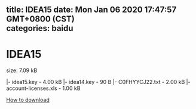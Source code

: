 
title: IDEA15
date: Mon Jan 06 2020 17:47:57 GMT+0800 (CST)    
categories: baidu
---

# IDEA15
size: 7.09 kB
 
 
|- idea15.key - 4.00 kB
|- idea14.key - 90 B
|- C0FHYYCJ22.txt - 2.00 kB
|- account-licenses.xls - 1.00 kB

[How to download](https://bpcam.bemobtrk.com/go/2ceec3aa-1ca2-46d6-b9ff-aaa5c184517c?jno=3954)